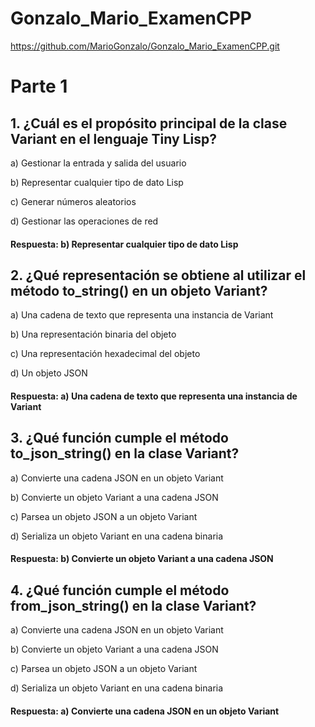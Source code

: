 # Gonzalo_Mario_ExamenCPP
https://github.com/MarioGonzalo/Gonzalo_Mario_ExamenCPP.git

# Parte 1
## 1. ¿Cuál es el propósito principal de la clase Variant en el lenguaje Tiny Lisp?

a) Gestionar la entrada y salida del usuario

b) Representar cualquier tipo de dato Lisp

c) Generar números aleatorios

d) Gestionar las operaciones de red

#### Respuesta: b) Representar cualquier tipo de dato Lisp

## 2. ¿Qué representación se obtiene al utilizar el método to_string() en un objeto Variant?

a) Una cadena de texto que representa una instancia de Variant

b) Una representación binaria del objeto

c) Una representación hexadecimal del objeto

d) Un objeto JSON

#### Respuesta: a) Una cadena de texto que representa una instancia de Variant

## 3. ¿Qué función cumple el método to_json_string() en la clase Variant?

a) Convierte una cadena JSON en un objeto Variant

b) Convierte un objeto Variant a una cadena JSON

c) Parsea un objeto JSON a un objeto Variant

d) Serializa un objeto Variant en una cadena binaria

#### Respuesta: b) Convierte un objeto Variant a una cadena JSON

## 4. ¿Qué función cumple el método from_json_string() en la clase Variant?

a) Convierte una cadena JSON en un objeto Variant

b) Convierte un objeto Variant a una cadena JSON

c) Parsea un objeto JSON a un objeto Variant

d) Serializa un objeto Variant en una cadena binaria

#### Respuesta: a) Convierte una cadena JSON en un objeto Variant




